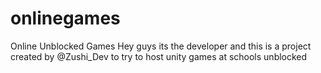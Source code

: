 # onlinegames
Online Unblocked Games
Hey guys its the developer and this is a project created by @Zushi_Dev to try to host unity games at schools unblocked
